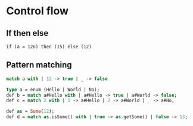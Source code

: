 # Control flow

## If then else

```text
if (a = 12n) then (15) else (12)
```

## Pattern matching

```ocaml
match a with | 12 -> true | _ -> false
```

```ocaml
type a = enum (Hello | World | No);
def b = match a#Hello with | a#Hello -> true | a#World -> false;
def c = match 2 with | 1 -> a#Hello | 2 -> a#World | _ -> a#No;

def as = Some(12);
def d = match as.isSome() with | true -> as.getSome() | false -> 13;
```

